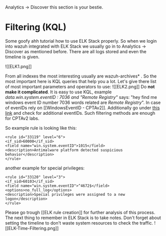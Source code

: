 Analytics → Discover this section is your bestie. 

# Filtering (KQL)

Some goofy ahh tutorial how to use ELK Stack properly. So when we login into wazuh integrated with ELK Stack we usually go in to Analytics → Discover as mentioned before. There are all logs stored and even the timeline is given. 

![[ELK1.png]]

From all indexes the most interesting usually are wazuh-archives* . So the most important here is KQL queries that help you a lot. Let's give there list of most important parameters and operators to use: 
![[ELK2.png]]
Do **not make it complicated**. It is easy to use KQL, example *data.win.system.eventID : 7036 and "Remote Registry"* says: "hey find me windows event ID number 7036 words related are *Remote Registry*". In case of evenIDs rely on [[WindowsEventID - CPTAv2]]. Additionally go under [this link](https://learn.microsoft.com/en-us/windows-server/identity/ad-ds/plan/appendix-l--events-to-monitor) and check for additional eventIDs. Such filtering methods are enough for CPTAv2 labs. 

So example rule is looking like this: 
```
<rule id="33119" level="6">  
<if_sid>60000</if_sid>  
<field name="win.system.eventID">1015</field>  
<description>Antimalware platform detected suspicious behavior</description>  
</rule>
```

another example for special privileges:
```
<rule id="33120" level="3">  
<if_sid>60103</if_sid>  
<field name="win.system.eventID">^4672$</field>  
<options>no_full_log</options>  
<description>Special privileges were assigned to a new logon</description>  
</rule>
```

Please go trough [[ELK rule creation]] for further analysis of this process.
The next thing to remember in ELK Stack is to take notes. Don't forget about setting the timeline to don't waste system resources to check the traffic. ![[ELK-Time-Filtering.png]]
